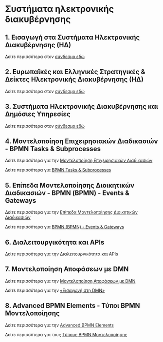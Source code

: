 # Συστήματα ηλεκτρονικής διακυβέρνησης

## 1. Εισαγωγή στα Συστήματα Ηλεκτρονικής Διακυβέρνησης (ΗΔ)

Δείτε περισσότερα στον [σύνδεσμο εδώ](1st_lecture.md)

## 2. Ευρωπαϊκές και Ελληνικές Στρατηγικές & Δείκτες Ηλεκτρονικής Διακυβέρνησης (ΗΔ)

Δείτε περισσότερα στον [σύνδεσμο εδώ](2nd_lecture.md)

## 3. Συστήματα Ηλεκτρονικής Διακυβέρνησης και Δημόσιες Υπηρεσίες

Δείτε περισσότερα στον [σύνδεσμο εδώ](3rd_lecture.md)

## 4. Μοντελοποίηση Επιχειρησιακών Διαδικασιών - BPMN Tasks & Subprocesses

Δείτε περισσότερα για την [Μοντελοποίηση Επιχειρησιακών Διαδικασιών](4th_lecture.md)

Δείτε περισσότερα για [BPMN Tasks & Subprocesses](4th_lecture_lab.md)

## 5. Επίπεδα Μοντελοποίησης Διοικητικών Διαδικασιών - ΒΡΜΝ (BPMN) - Events & Gateways 

Δείτε περισσότερα για την [Επίπεδα Μοντελοποίησης Διοικητικών Διαδικασιών](5h_lecture.md)

Δείτε περισσότερα για [ΒΡΜΝ (BPMN) - Events & Gateways ](5th_lecture_lab.md)

## 6. Διαλειτουργικότητα και APIs

Δείτε περισσότερα για την [Διαλειτουργικότητα και APIs](6h_lecture.md)

## 7. Μοντελοποίηση Αποφάσεων με DMN

Δείτε περισσότερα για την [Μοντελοποίηση Αποφάσεων με DMN](7h_lecture.md)

Δείτε περισσότερα για την [«Εισαγωγή στη DMN»](7h_lecture_DMN.md)

## 8. Advanced BPMN Elements - Τύποι BPMN Μοντελοποίησης

Δείτε περισσότερα για την [Advanced BPMN Elements](8h_lecture.md)

Δείτε περισσότερα για τους [Τύπους BPMN Μοντελοποίησης](8h_lecture_types.md)
